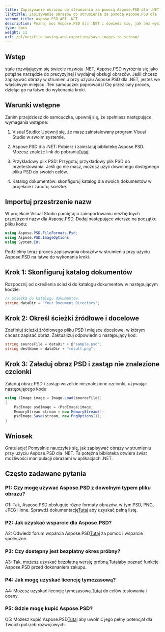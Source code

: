 ```yaml
---
title: Zapisywanie obrazów do strumienia za pomocą Aspose.PSD dla .NET
linktitle: Zapisywanie obrazów do strumienia za pomocą Aspose.PSD dla .NET
second_title: Aspose.PSD API .NET
description: Poznaj moc Aspose.PSD dla .NET i dowiedz się, jak bez wysiłku zapisywać obrazy w strumieniu. Postępuj zgodnie z naszym przewodnikiem krok po kroku, aby zapewnić bezproblemową integrację.
type: docs
weight: 11
url: /pl/net/file-saving-and-exporting/save-images-to-stream/
---
```

## Wstęp

stale rozwijającym się świecie rozwoju .NET, Aspose.PSD wyróżnia się jako potężne narzędzie do precyzyjnej i wydajnej obsługi obrazów. Jeśli chcesz zapisywać obrazy w strumieniu przy użyciu Aspose.PSD dla .NET, jesteś we właściwym miejscu. Ten samouczek poprowadzi Cię przez cały proces, dzieląc go na łatwe do wykonania kroki.

## Warunki wstępne

Zanim przejdziesz do samouczka, upewnij się, że spełniasz następujące wymagania wstępne:

1. Visual Studio: Upewnij się, że masz zainstalowany program Visual Studio w swoim systemie.

2.  Aspose.PSD dla .NET: Pobierz i zainstaluj bibliotekę Aspose.PSD. Możesz znaleźć link do pobrania[Tutaj](https://releases.aspose.com/psd/net/).

3. Przykładowy plik PSD: Przygotuj przykładowy plik PSD do przetestowania. Jeśli go nie masz, możesz użyć dowolnego dostępnego pliku PSD do swoich celów.

4. Katalog dokumentów: skonfiguruj katalog dla swoich dokumentów w projekcie i zanotuj ścieżkę.

## Importuj przestrzenie nazw

W projekcie Visual Studio pamiętaj o zaimportowaniu niezbędnych przestrzeni nazw dla Aspose.PSD. Dodaj następujące wiersze na początku pliku kodu:

```csharp
using Aspose.PSD.FileFormats.Psd;
using Aspose.PSD.ImageOptions;
using System.IO;
```

Podzielmy teraz proces zapisywania obrazów w strumieniu przy użyciu Aspose.PSD na łatwe do wykonania kroki.

## Krok 1: Skonfiguruj katalog dokumentów

Rozpocznij od określenia ścieżki do katalogu dokumentów w następującym kodzie:

```csharp
// Ścieżka do katalogu dokumentów.
string dataDir = "Your Document Directory";
```

## Krok 2: Określ ścieżki źródłowe i docelowe

Zdefiniuj ścieżki źródłowego pliku PSD i miejsce docelowe, w którym chcesz zapisać obraz. Zaktualizuj odpowiednio następujący kod:

```csharp
string sourceFile = dataDir + @"sample.psd";
string destName = dataDir + "result.png";
```

## Krok 3: Załaduj obraz PSD i zastąp nie znalezione czcionki

Załaduj obraz PSD i zastąp wszelkie nieznalezione czcionki, używając następującego kodu:

```csharp
using (Image image = Image.Load(sourceFile))
{
    PsdImage psdImage = (PsdImage)image;
    MemoryStream stream = new MemoryStream();
    psdImage.Save(stream, new PngOptions());
}
```

## Wniosek

Gratulacje! Pomyślnie nauczyłeś się, jak zapisywać obrazy w strumieniu przy użyciu Aspose.PSD dla .NET. Ta potężna biblioteka otwiera świat możliwości manipulacji obrazami w aplikacjach .NET.

## Często zadawane pytania

### P1: Czy mogę używać Aspose.PSD z dowolnym typem pliku obrazu?

 O1: Tak, Aspose.PSD obsługuje różne formaty obrazów, w tym PSD, PNG, JPEG i inne. Sprawdź dokumentację[Tutaj](https://reference.aspose.com/psd/net/) aby uzyskać pełną listę.

### P2: Jak uzyskać wsparcie dla Aspose.PSD?

 A2: Odwiedź forum wsparcia Aspose.PSD[Tutaj](https://forum.aspose.com/c/psd/34) za pomoc i wsparcie społeczne.

### P3: Czy dostępny jest bezpłatny okres próbny?

 A3: Tak, możesz uzyskać bezpłatną wersję próbną.[Tutaj](https://releases.aspose.com/)aby poznać funkcje Aspose.PSD przed dokonaniem zakupu.

### P4: Jak mogę uzyskać licencję tymczasową?

 A4: Możesz uzyskać licencję tymczasową.[Tutaj](https://purchase.aspose.com/temporary-license/) do celów testowania i oceny.

### P5: Gdzie mogę kupić Aspose.PSD?

 O5: Możesz kupić Aspose.PSD[Tutaj](https://purchase.aspose.com/buy) aby uwolnić jego pełny potencjał dla Twoich potrzeb rozwojowych.